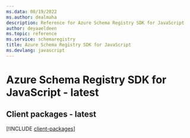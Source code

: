 ```yaml
---
ms.data: 08/19/2022
ms.author: dealmaha
description: Reference for Azure Schema Registry SDK for JavaScript
author: deyaaeldeen
ms.topic: reference
ms.service: schemaregistry
title: Azure Schema Registry SDK for JavaScript
ms.devlang: javascript
---
```

# Azure Schema Registry SDK for JavaScript - latest

## Client packages - latest
[!INCLUDE [client-packages](schema-registry-client-index.md)]